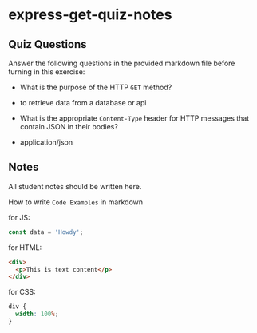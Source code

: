 # express-get-quiz-notes

## Quiz Questions

Answer the following questions in the provided markdown file before turning in this exercise:

- What is the purpose of the HTTP `GET` method?

- to retrieve data from a database or api

- What is the appropriate `Content-Type` header for HTTP messages that contain JSON in their bodies?

- application/json

## Notes

All student notes should be written here.

How to write `Code Examples` in markdown

for JS:

```javascript
const data = 'Howdy';
```

for HTML:

```html
<div>
  <p>This is text content</p>
</div>
```

for CSS:

```css
div {
  width: 100%;
}
```
